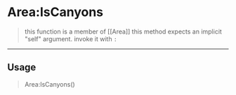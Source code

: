 # Area:IsCanyons
> this function is a member of [[Area]]
> this method expects an implicit "self" argument. invoke it with `:`
-----
## Usage
> Area:IsCanyons()
